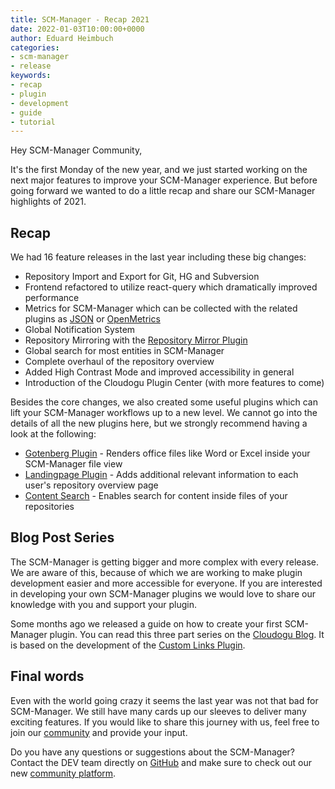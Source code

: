 ```yaml
---
title: SCM-Manager - Recap 2021
date: 2022-01-03T10:00:00+0000
author: Eduard Heimbuch
categories:
- scm-manager
- release
keywords:
- recap
- plugin
- development
- guide
- tutorial
---
```


Hey SCM-Manager Community,

It's the first Monday of the new year, and we just started working on the next major features to improve your SCM-Manager experience.
But before going forward we wanted to do a little recap and share our SCM-Manager highlights of 2021.

## Recap
We had 16 feature releases in the last year including these big changes:
- Repository Import and Export for Git, HG and Subversion
- Frontend refactored to utilize react-query which dramatically improved performance
- Metrics for SCM-Manager which can be collected with the related plugins as [JSON](https://scm-manager.org/plugins/scm-metrics-json-plugin/) or [OpenMetrics](https://scm-manager.org/plugins/scm-metrics-prometheus-plugin/)
- Global Notification System
- Repository Mirroring with the [Repository Mirror Plugin](https://scm-manager.org/plugins/scm-repository-mirror-plugin/)
- Global search for most entities in SCM-Manager
- Complete overhaul of the repository overview
- Added High Contrast Mode and improved accessibility in general
- Introduction of the Cloudogu Plugin Center (with more features to come)

Besides the core changes, we also created some useful plugins which can lift your SCM-Manager workflows up to a new level.
We cannot go into the details of all the new plugins here, but we strongly recommend having a look at the following:

- [Gotenberg Plugin](https://scm-manager.org/plugins/scm-gotenberg-plugin/) - Renders office files like Word or Excel inside your SCM-Manager file view
- [Landingpage Plugin](https://scm-manager.org/plugins/scm-landingpage-plugin/) - Adds additional relevant information to each user's repository overview page
- [Content Search](https://scm-manager.org/plugins/scm-content-search-plugin/) - Enables search for content inside files of your repositories

## Blog Post Series

The SCM-Manager is getting bigger 
and more complex with every release. We are aware of this, because of which we are working to make plugin development easier and more accessible for everyone. 
If you are interested in developing your own SCM-Manager plugins we would love to share our knowledge with you and support your plugin.

Some months ago we released a guide on how to create your first SCM-Manager plugin. 
You can read this three part series on the [Cloudogu Blog](https://cloudogu.com/en/blog/scm-manager-plugin-development-intro_en). It is based on the development of the [Custom Links Plugin](https://github.com/scm-manager/scm-custom-links-plugin).

## Final words
Even with the world going crazy it seems the last year was not that bad for SCM-Manager. 
We still have many cards up our sleeves to deliver many exciting features.
If you would like to share this journey with us, feel free to join our [community](https://community.cloudogu.com/c/scm-manager/) and provide your input.

Do you have any questions or suggestions about the SCM-Manager?
Contact the DEV team directly on [GitHub](https://github.com/scm-manager/scm-manager/) and make sure
to check out our new [community platform](https://community.cloudogu.com/c/scm-manager/).
